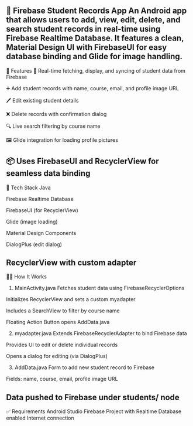 📱 Firebase Student Records App
An Android app that allows users to add, view, edit, delete, and search student records in real-time using Firebase Realtime Database.
It features a clean, Material Design UI with FirebaseUI for easy database binding and Glide for image handling.
--
🚀 Features
🔄 Real-time fetching, display, and syncing of student data from Firebase

➕ Add student records with name, course, email, and profile image URL

🖊️ Edit existing student details

❌ Delete records with confirmation dialog

🔍 Live search filtering by course name

🖼️ Glide integration for loading profile pictures

📦 Uses FirebaseUI and RecyclerView for seamless data binding
--
📂 Tech Stack
Java

Firebase Realtime Database

FirebaseUI (for RecyclerView)

Glide (image loading)

Material Design Components

DialogPlus (edit dialog)

RecyclerView with custom adapter
--
🧑‍💻 How It Works
1. MainActivity.java
Fetches student data using FirebaseRecyclerOptions

Initializes RecyclerView and sets a custom myadapter

Includes a SearchView to filter by course name

Floating Action Button opens AddData.java

2. myadapter.java
Extends FirebaseRecyclerAdapter to bind Firebase data

Provides UI to edit or delete individual records

Opens a dialog for editing (via DialogPlus)

3. AddData.java
Form to add new student record to Firebase

Fields: name, course, email, profile image URL

Data pushed to Firebase under students/ node
--
✅ Requirements
Android Studio
Firebase Project with Realtime Database enabled
Internet connection
